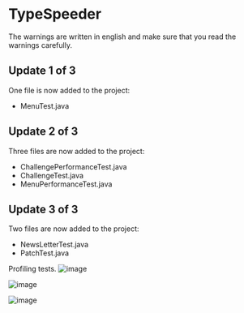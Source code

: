 # TypeSpeeder

The warnings are written in english and make sure that you read the warnings carefully.

## Update 1 of 3
One file is now added to the project:

* MenuTest.java
  
## Update 2 of 3
Three files are now added to the project:

* ChallengePerformanceTest.java
* ChallengeTest.java
* MenuPerformanceTest.java

## Update 3 of 3
Two files are now added to the project:

* NewsLetterTest.java
* PatchTest.java

Profiling tests.
![image](https://github.com/TonyAldervall/TypeSpeeder/assets/145578750/0b04c1b2-59e3-40cb-bc21-3ca5dca5e451)

![image](https://github.com/TonyAldervall/TypeSpeeder/assets/145578750/cff58b6b-d157-4997-a8ae-e6148b2acf89)

![image](https://github.com/TonyAldervall/TypeSpeeder/assets/145578750/a08110af-e746-4bbe-8dbe-8312430c71e4)
